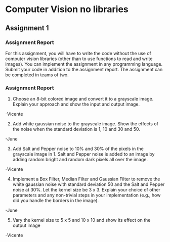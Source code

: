 # Computer Vision no libraries
## Assignment 1


### Assignment Report

For this assignment, you will have to write the code without the use of computer vision libraries
(other than to use functions to read and write images).
You can implement the assignment in any programming language. Submit your code in addition
to the assignment report. The assignment can be completed in teams of two.

### Assignment Report

1. Choose an 8-bit colored image and convert it to a grayscale image. Explain your
approach and show the input and output image.

-Vicente

2. Add white gaussian noise to the grayscale image. Show the effects of the noise when
the standard deviation is 1, 10 and 30 and 50.

-June

3. Add Salt and Pepper noise to 10% and 30% of the pixels in the grayscale image in 1.
Salt and Pepper noise is added to an image by adding random bright and random dark
pixels all over the image.

-Vicente

4. Implement a Box Filter, Median Filter and Gaussian Filter to remove the white gaussian
noise with standard deviation 50 and the Salt and Pepper noise at 30%. Let the kernel
size be 3 x 3. Explain your choice of other parameters and any non-trivial steps in your
implementation (e.g., how did you handle the borders in the image).

-June

5. Vary the kernel size to 5 x 5 and 10 x 10 and show its effect on the output image

-Vicente